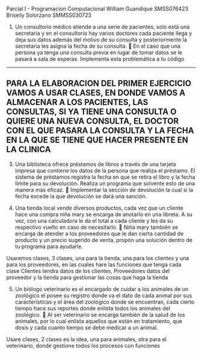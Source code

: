Parcial I - Programacion Computacional
William Guandique SMSS076423
Briseily  Solorzano SMMSS030723

1. Un consultorio médico atiende a una serie de pacientes, solo está una
secretaria y en el consultorio hay varios doctores cada paciente llega y
deja sus datos además del motivo de su consulta y posteriormente la
secretaria les asigna la fecha de su consulta.
 En el caso que una persona ya tenga una consulta previa en lugar
de tomar datos se le pasará a sala de esperas. Implementa esta
problemática a tu código

----------------------------------------------------------------------
PARA LA ELABORACION DEL PRIMER EJERCICIO VAMOS A USAR CLASES, EN DONDE VAMOS A ALMACENAR A LOS PACIENTES, LAS CONSULTAS, SI YA TIENE UNA CONSULTA O QUIERE UNA NUEVA CONSULTA, EL DOCTOR CON EL QUE PASARA LA CONSULTA Y LA FECHA EN LA QUE SE TIENE QUE HACER PRESENTE EN LA CLINICA
-----------------------------------------------------------------------

3. Una biblioteca ofrece préstamos de libros a través de una tarjeta
impresa que contiene los datos de la persona que realiza el préstamo. El
sistema de préstamos registra la fecha en que se retira el libro y la fecha
límite para su devolución. Realiza un programa que solvente esto de
una manera más eficaz.
 Implementar la sección de devolución la cual si la fecha excede la
que devolución se dará una sanción.


4. Una tienda local vende diversos productos, cada vez que un cliente 
hace una compra niña mary se encarga de anotarlo en una libreta. A su 
vez, con una calculadora le da el total a cada cliente y les da su 
respectivo vuelto en caso de necesitarlo.
 Niña mary también se encarga de atender a los proveedores que 
le dan cierta cantidad de producto y un precio sugerido de venta, 
propón una solución dentro de tu programa para ayudarle.

Usaremos clases, 3 clases, una para la tienda, una para los clientes y una para los proveedores,
en las cuales hare las funciones que tenga cada clase
Clientes tendra datos de los clientes,
Proveedores datos del proveedor
y la tienda para gestionar las cosas que haga la tienda


5. Un biólogo veterinario es el encargado de cuidar a los animales de un 
zoológico el posee su registro donde va el dato de cada animal por sus 
características y el área del zoológico donde se encuentran, cada cierto 
tiempo hace sus reportes donde enlista todos los animales del 
zoológico.
 Al ser veterinario se encarga también de la salud de los animales, 
por lo cual enlista aquellos que están en tratamiento, que dosis y 
cada cuanto tiempo se debe medicar a un animal.


Usare clases, 2 clases es la idea, una para animales, otra para el veterinario,
donde gestione todos los procesos con funciones
